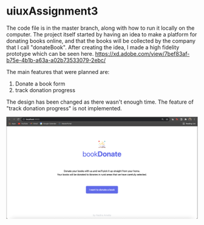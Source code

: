 # uiuxAssignment3
The code file is in the master branch, along with how to run it locally on the computer. The project itself started by having an idea to make a platform for donating books online, and that the books will be collected by the company that I call "donateBook". After creating the idea, I made a high fidelity prototype which can be seen here. https://xd.adobe.com/view/7bef83af-b75e-4b1b-a63a-a02b73533079-2ebc/

The main features that were planned are:
1. Donate a book form
2. track donation progress

The design has been changed as there wasn't enough time. The feature of "track donation progress" is not implemented.

![Screenshot of the website locally](ss.png)
 



